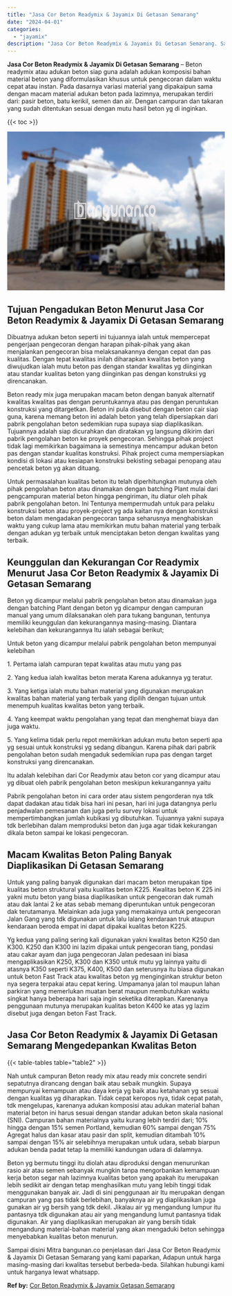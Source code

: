 ```yaml
---
title: "Jasa Cor Beton Readymix & Jayamix Di Getasan Semarang"
date: "2024-04-01"
categories: 
  - "jayamix"
description: "Jasa Cor Beton Readymix & Jayamix Di Getasan Semarang. Sampai disini Mitra bangunan.co penjelasan dari Jasa Cor Beton Readymix & Jayamix Di Getasan Semarang..."
---
```


**Jasa Cor Beton Readymix & Jayamix Di Getasan Semarang** – Beton readymix atau adukan beton siap guna adalah adukan komposisi bahan material beton yang diformulasikan khusus untuk pengecoran dalam waktu cepat atau instan. Pada dasarnya variasi material yang dipakaipun sama dengan macam material adukan beton pada lazimnya, merupakan terdiri dari: pasir beton, batu kerikil, semen dan air. Dengan campuran dan takaran yang sudah ditentukan sesuai dengan mutu hasil beton yg di inginkan.

{{< toc >}}

![Jasa Cor Beton Readymix & Jayamix Di Getasan Semarang](/images/jasa-cor-readymix-29.png)

## Tujuan Pengadukan Beton Menurut Jasa Cor Beton Readymix & Jayamix Di Getasan Semarang

Dibuatnya adukan beton seperti ini tujuannya ialah untuk mempercepat pengerjaan pengecoran dengan harapan pihak-pihak yang akan menjalankan pengecoran bisa melaksanakannya dengan cepat dan pas kualitas. Dengan tepat kwalitas inilah diharapkan kwalitas beton yang diwujudkan ialah mutu beton pas dengan standar kwalitas yg diinginkan atau standar kualitas beton yang diinginkan pas dengan konstruksi yg direncanakan.

Beton ready mix juga merupakan macam beton dengan banyak alternatif kwalitas kwalitas pas dengan peruntukannya atau pas dengan peruntukan konstruksi yang ditargetkan. Beton ini pula disebut dengan beton cair siap guna, karena memang beton ini adalah beton yang telah dipersiapkan dari pabrik pengolahan beton sedemikian rupa supaya siap diaplikasikan. Tujuannya adalah siap dicurahkan dan diratakan yg langsung dikirim dari pabrik pengolahan beton ke proyek pengecoran. Sehingga pihak project tidak lagi memikirkan bagaimana ia semestinya mencampur adukan beton pas dengan standar kualitas konstruksi. Pihak project cuma mempersiapkan kondisi di lokasi atau kesiapan konstruksi bekisting sebagai penopang atau pencetak beton yg akan dituang.

Untuk permasalahan kualitas beton itu telah diperhitungkan mutunya oleh pihak pengolahan beton atau dinamakan dengan batching Plant mulai dari pengcampuran material beton hingga pengiriman, itu diatur oleh pihak pabrik pengolahan beton. Ini Tentunya mempermudah untuk para pelaku konstruksi beton atau proyek-project yg ada kaitan nya dengan konstruksi beton dalam mengadakan pengecoran tanpa seharusnya menghabiskan waktu yang cukup lama atau memikirkan mutu bahan material yang terbaik dengan adukan yg terbaik untuk menciptakan beton dengan kwalitas yang terbaik.

## Keunggulan dan Kekurangan Cor Readymix Menurut Jasa Cor Beton Readymix & Jayamix Di Getasan Semarang

Beton yg dicampur melalui pabrik pengolahan beton atau dinamakan juga dengan batching Plant dengan beton yg dicampur dengan campuran manual yang umum dilaksanakan oleh para tukang bangunan, tentunya memiliki keunggulan dan kekurangannya masing-masing. Diantara kelebihan dan kekurangannya Itu ialah sebagai berikut;

Untuk beton yang dicampur melalui pabrik pengolahan beton mempunyai kelebihan

1\. Pertama ialah campuran tepat kwalitas atau mutu yang pas

2\. Yang kedua ialah kwalitas beton merata Karena adukannya yg teratur.

3\. Yang ketiga ialah mutu bahan material yang digunakan merupakan kwalitas bahan material yang terbaik yang dipilih dengan tujuan untuk menempuh kualitas kwalitas beton yang terbaik.

4\. Yang keempat waktu pengolahan yang tepat dan menghemat biaya dan juga waktu.

5\. Yang kelima tidak perlu repot memikirkan adukan mutu beton seperti apa yg sesuai untuk konstruksi yg sedang dibangun. Karena pihak dari pabrik pengolahan beton sudah mengaduk sedemikian rupa pas dengan target konstruksi yang direncanakan.

Itu adalah kelebihan dari Cor Readymix atau beton cor yang dicampur atau yg dibuat oleh pabrik pengolahan beton meskipun kekurangannya yaitu

Pabrik pengolahan beton ini cara order atau sistem pengorderan nya tdk dapat dadakan atau tidak bisa hari ini pesan, hari ini juga datangnya perlu penjadwalan pemesanan dan juga perlu survey lokasi untuk mempertimbangkan jumlah kubikasi yg dibutuhkan. Tujuannya yakni supaya tdk berlebihan dalam memproduksi beton dan juga agar tidak kekurangan dikala beton sampai ke lokasi pengecoran.

## Macam Kwalitas Beton Paling Banyak Diaplikasikan Di Getasan Semarang

Untuk yang paling banyak digunakan dari macam beton merupakan tipe kualitas beton struktural yaitu kualitas beton K225. Kwalitas beton K 225 ini yakni mutu beton yang biasa diaplikasikan untuk pengecoran dak rumah atau dak lantai 2 ke atas sebab memang diperuntukan untuk pengecoran dak terutamanya. Melainkan ada juga yang memakainya untuk pengecoran Jalan Gang yang tdk digunakan untuk lalu lalang kendaraan truk ataupun kendaraan beroda empat ini dapat dipakai kualitas beton K225.

Yg kedua yang paling sering kali digunakan yakni kwalitas beton K250 dan K300. K250 dan K300 ini lazim dipakai untuk pengecoran tiang, pondasi atau cakar ayam dan juga pengecoran Jalan pedesaan ini biasa mengaplikasikan K250, K300 dan K350 untuk mutu yg lainnya yaitu di atasnya K350 seperti K375, K400, K500 dan seterusnya itu biasa digunakan untuk beton Fast Track atau kwalitas beton yg menginginkan struktur beton nya segera terpakai atau cepat kering. Umpamanya jalan tol maupun lahan parkiran yang memerlukan muatan berat maupun membutuhkan waktu singkat hanya beberapa hari saja ingin seketika diterapkan. Karenanya penggunaan mutunya merupakan kualitas beton K400 ke atas yg lazim disebut juga dengan beton Fast Track.

## Jasa Cor Beton Readymix & Jayamix Di Getasan Semarang Mengedepankan Kwalitas Beton

{{< table-tables table="table2" >}}

Nah untuk campuran Beton ready mix atau ready mix concrete sendiri sepatutnya dirancang dengan baik atau sebaik mungkin. Supaya mempunyai kemampuan atau daya kerja yg baik atau ketahanan yg sesuai dengan kualitas yg diharapkan. Tidak cepat keropos nya, tidak cepat patah, tdk mengelupas, karenanya adukan komposisi atau adukan material bahan material beton ini harus sesuai dengan standar adukan beton skala nasional (SNI). Campuran bahan materialnya yaitu kurang lebih terdiri dari; 10% hingga dengan 15% semen Portland, kemudian 60% sampai dengan 75% Agregat halus dan kasar atau pasir dan split, kemudian ditambah 10% sampai dengan 15% air selebihnya merupakan untuk udara, sebab biarpun adukan benda padat tetap Ia memiliki kandungan udara di dalamnya.

Beton yg bermutu tinggi itu diolah atau diproduksi dengan menurunkan rasio air atau semen sebanyak mungkin tanpa mengorbankan kemampuan kerja beton segar nah lazimnya kualitas beton yang apakah itu merupakan lebih sedikit air dengan tetap menghasilkan mutu yang lebih tinggi tidak menggunakan banyak air. Jadi di sini penggunaan air Itu merupakan dengan campuran yang pas tidak berlebihan, banyaknya air yg diaplikasikan juga gunakan air yg bersih yang tdk dekil. Jikalau air yg mengandung lumpur itu pantasnya tdk digunakan atau air yang mengandung lumut pantasnya tidak digunakan. Air yang diaplikasikan merupakan air yang bersih tidak mengandung material-bahan material yang akan mengaduki beton sehingga menyebabkan kualitas beton menurun.

Sampai disini Mitra bangunan.co penjelasan dari Jasa Cor Beton Readymix & Jayamix Di Getasan Semarang yang kami paparkan, Adapun untuk harga masing-masing dari kwalitas tersebut berbeda-beda. Silahkan hubungi kami untuk harganya lewat whatsapp.

**Ref by:** [Cor Beton Readymix & Jayamix Getasan Semarang](https://id.wikipedia.org/wiki/Cor)
